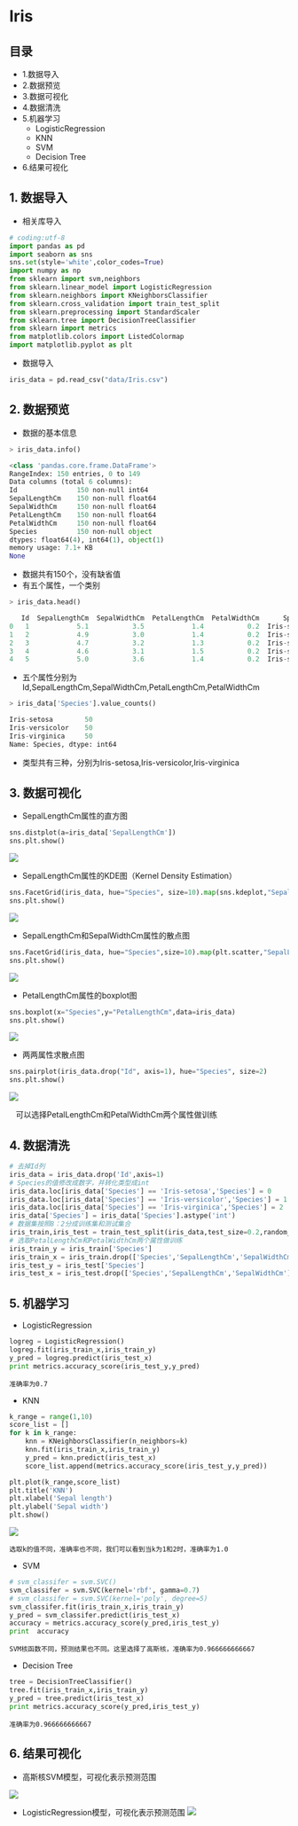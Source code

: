 # Iris

## 目录
- 1.数据导入
- 2.数据预览
- 3.数据可视化
- 4.数据清洗
- 5.机器学习
  - LogisticRegression
  - KNN
  - SVM
  - Decision Tree
- 6.结果可视化

## 1. 数据导入
- 相关库导入
``` python
# coding:utf-8
import pandas as pd 
import seaborn as sns
sns.set(style='white',color_codes=True)
import numpy as np
from sklearn import svm,neighbors
from sklearn.linear_model import LogisticRegression
from sklearn.neighbors import KNeighborsClassifier
from sklearn.cross_validation import train_test_split
from sklearn.preprocessing import StandardScaler
from sklearn.tree import DecisionTreeClassifier
from sklearn import metrics
from matplotlib.colors import ListedColormap
import matplotlib.pyplot as plt
```
- 数据导入
``` python
iris_data = pd.read_csv("data/Iris.csv")
```

## 2. 数据预览
- 数据的基本信息
``` python
> iris_data.info()

<class 'pandas.core.frame.DataFrame'>
RangeIndex: 150 entries, 0 to 149
Data columns (total 6 columns):
Id               150 non-null int64
SepalLengthCm    150 non-null float64
SepalWidthCm     150 non-null float64
PetalLengthCm    150 non-null float64
PetalWidthCm     150 non-null float64
Species          150 non-null object
dtypes: float64(4), int64(1), object(1)
memory usage: 7.1+ KB
None
```

- 数据共有150个，没有缺省值
- 有五个属性，一个类别
  
``` python
> iris_data.head()

   Id  SepalLengthCm  SepalWidthCm  PetalLengthCm  PetalWidthCm      Species
0   1            5.1           3.5            1.4           0.2  Iris-setosa
1   2            4.9           3.0            1.4           0.2  Iris-setosa
2   3            4.7           3.2            1.3           0.2  Iris-setosa
3   4            4.6           3.1            1.5           0.2  Iris-setosa
4   5            5.0           3.6            1.4           0.2  Iris-setosa
```

 - 五个属性分别为Id,SepalLengthCm,SepalWidthCm,PetalLengthCm,PetalWidthCm
 
``` python
> iris_data['Species'].value_counts()

Iris-setosa        50
Iris-versicolor    50
Iris-virginica     50
Name: Species, dtype: int64
```

 - 类型共有三种，分别为Iris-setosa,Iris-versicolor,Iris-virginica

## 3. 数据可视化
- SepalLengthCm属性的直方图
``` python
sns.distplot(a=iris_data['SepalLengthCm'])
sns.plt.show()
```
![](raw/figure_1.png?raw=true)

- SepalLengthCm属性的KDE图（Kernel Density Estimation）
``` python
sns.FacetGrid(iris_data, hue="Species", size=10).map(sns.kdeplot,"SepalLengthCm").add_legend()
sns.plt.show()
```
![](raw/figure_2.png?raw=true)

- SepalLengthCm和SepalWidthCm属性的散点图
``` python
sns.FacetGrid(iris_data, hue="Species",size=10).map(plt.scatter,"SepalLengthCm","SepalWidthCm").add_legend()
sns.plt.show()
```
![](raw/figure_3.png?raw=true)

- PetalLengthCm属性的boxplot图
``` python
sns.boxplot(x="Species",y="PetalLengthCm",data=iris_data)
sns.plt.show()
```
![](raw/figure_4.png?raw=true)

- 两两属性求散点图
``` python
sns.pairplot(iris_data.drop("Id", axis=1), hue="Species", size=2)
sns.plt.show()
```
![](raw/figure_5.png?raw=true)
  
    可以选择PetalLengthCm和PetalWidthCm两个属性做训练
    
## 4. 数据清洗
``` python
# 去掉Id列
iris_data = iris_data.drop('Id',axis=1)
# Species的值修改成数字，并转化类型成int
iris_data.loc[iris_data['Species'] == 'Iris-setosa','Species'] = 0
iris_data.loc[iris_data['Species'] == 'Iris-versicolor','Species'] = 1
iris_data.loc[iris_data['Species'] == 'Iris-virginica','Species'] = 2
iris_data['Species'] = iris_data['Species'].astype('int')
# 数据集按照8：2分成训练集和测试集合
iris_train,iris_test = train_test_split(iris_data,test_size=0.2,random_state=1)
# 选取PetalLengthCm和PetalWidthCm两个属性做训练
iris_train_y = iris_train['Species']
iris_train_x = iris_train.drop(['Species','SepalLengthCm','SepalWidthCm'],axis=1)
iris_test_y = iris_test['Species']
iris_test_x = iris_test.drop(['Species','SepalLengthCm','SepalWidthCm'],axis=1)
```
## 5. 机器学习
- LogisticRegression
``` python
logreg = LogisticRegression()
logreg.fit(iris_train_x,iris_train_y)
y_pred = logreg.predict(iris_test_x)
print metrics.accuracy_score(iris_test_y,y_pred)
```
    
    准确率为0.7

- KNN
``` python
k_range = range(1,10)
score_list = []
for k in k_range:	
	knn = KNeighborsClassifier(n_neighbors=k)
	knn.fit(iris_train_x,iris_train_y)
	y_pred = knn.predict(iris_test_x)
	score_list.append(metrics.accuracy_score(iris_test_y,y_pred))

plt.plot(k_range,score_list)
plt.title('KNN')
plt.xlabel('Sepal length')
plt.ylabel('Sepal width')
plt.show()
```

![](raw/figure_7.png?raw=true)

    选取k的值不同，准确率也不同，我们可以看到当k为1和2时，准确率为1.0

- SVM
``` python
# svm_classifer = svm.SVC()
svm_classifer = svm.SVC(kernel='rbf', gamma=0.7)
# svm_classifer = svm.SVC(kernel='poly', degree=5)
svm_classifer.fit(iris_train_x,iris_train_y)
y_pred = svm_classifer.predict(iris_test_x)
accuracy = metrics.accuracy_score(y_pred,iris_test_y)
print  accuracy
```
    
    SVM核函数不同，预测结果也不同。这里选择了高斯核，准确率为0.966666666667

- Decision Tree
``` python
tree = DecisionTreeClassifier()
tree.fit(iris_train_x,iris_train_y)
y_pred = tree.predict(iris_test_x)
print metrics.accuracy_score(y_pred,iris_test_y)
```
    
    准确率为0.966666666667
    

## 6. 结果可视化
- 高斯核SVM模型，可视化表示预测范围
 
 ![](raw/figure_6.png?raw=true)
 
- LogisticRegression模型，可视化表示预测范围
 ![](raw/figure_8.png?raw=true)
 
